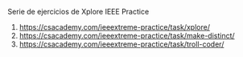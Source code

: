 Serie de ejercicios de Xplore IEEE Practice

1. https://csacademy.com/ieeextreme-practice/task/xplore/
2. https://csacademy.com/ieeextreme-practice/task/make-distinct/
3. https://csacademy.com/ieeextreme-practice/task/troll-coder/
